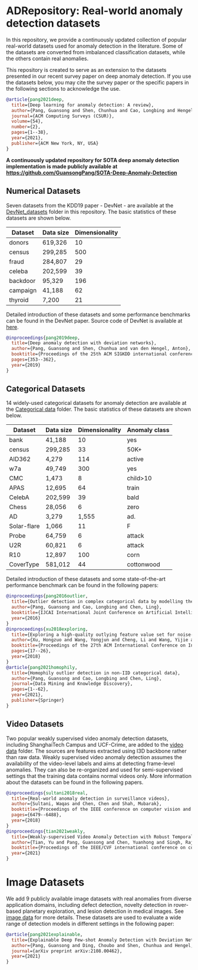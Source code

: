 # ADRepository: Real-world anomaly detection datasets

In this repository, we provide a continuously updated collection of popular real-world datasets used for anomaly detection in the literature. Some of the datasets are converted from imbalanced classification datasets, while the others contain real anomalies.

This repository is created to serve as an extension to the datasets presented in our recent survey paper on deep anomaly detection. If you use the datasets below, you may cite the survey paper or the specific papers in the following sections to acknowledge the use. 
```bibtex
@article{pang2021deep,
  title={Deep learning for anomaly detection: A review},
  author={Pang, Guansong and Shen, Chunhua and Cao, Longbing and Hengel, Anton Van Den},
  journal={ACM Computing Surveys (CSUR)},
  volume={54},
  number={2},
  pages={1--38},
  year={2021},
  publisher={ACM New York, NY, USA}
}
```

**A continuously updated repository for SOTA deep anomaly detection implementation is made publicly available at https://github.com/GuansongPang/SOTA-Deep-Anomaly-Detection**

## Numerical Datasets

Seven datasets from the KDD19 paper - DevNet - are available at the [DevNet_datasets](https://github.com/GuansongPang/anomaly-detection-datasets/tree/main/numerical%20data/DevNet%20datasets) folder in this repository. The basic statistics of these datasets are shown below.

Dataset | Data size | Dimensionality
------------ |------------ | -------------
donors| 619,326 |10
census| 299,285 |500
fraud| 284,807 |29
celeba| 202,599| 39
backdoor| 95,329| 196
campaign| 41,188| 62
thyroid| 7,200 |21

Detailed introduction of these datasets and some performance benchmarks can be found in the DevNet paper. Source code of DevNet is available at [here](https://github.com/GuansongPang/deviation-network). 
```bibtex
@inproceedings{pang2019deep,
  title={Deep anomaly detection with deviation networks},
  author={Pang, Guansong and Shen, Chunhua and van den Hengel, Anton},
  booktitle={Proceedings of the 25th ACM SIGKDD international conference on knowledge discovery \& data mining},
  pages={353--362},
  year={2019}
}
```

## Categorical Datasets

14 widely-used categorical datasets for anomaly detection are available at the [Categorical data](https://github.com/GuansongPang/anomaly-detection-datasets/tree/main/categorical%20data) folder. The basic statistics of these datasets are shown below. 

Dataset   | Data size | Dimensionality| Anomaly class 
------------ |------------ | -------------|------------ 
bank | 41,188 | 10 | yes 
census | 299,285 | 33 | 50K+ 
AID362 | 4,279 | 114 | active 
w7a | 49,749 | 300 | yes 
CMC | 1,473 | 8   | child>10 
APAS | 12,695 | 64  | train 
CelebA | 202,599  | 39 | bald 
Chess | 28,056 | 6 | zero 
AD | 3,279 | 1,555 | ad. 
Solar-flare | 1,066 | 11  | F  
Probe | 64,759 | 6 | attack 
U2R | 60,821 | 6 | attack 
R10 | 12,897  | 100| corn 
CoverType | 581,012  | 44 | cottonwood 

Detailed introduction of these datasets and some state-of-the-art performance benchmark can be found in the following papers:
```bibtex
@inproceedings{pang2016outlier,
  title={Outlier detection in complex categorical data by modelling the feature value couplings},
  author={Pang, Guansong and Cao, Longbing and Chen, Ling},
  booktitle={IJCAI International Joint Conference on Artificial Intelligence},
  year={2016}
}
@inproceedings{xu2018exploring,
  title={Exploring a high-quality outlying feature value set for noise-resilient outlier detection in categorical data},
  author={Xu, Hongzuo and Wang, Yongjun and Cheng, Li and Wang, Yijie and Ma, Xingkong},
  booktitle={Proceedings of the 27th ACM International Conference on Information and Knowledge Management},
  pages={17--26},
  year={2018}
}
@article{pang2021homophily,
  title={Homophily outlier detection in non-IID categorical data},
  author={Pang, Guansong and Cao, Longbing and Chen, Ling},
  journal={Data Mining and Knowledge Discovery},
  pages={1--62},
  year={2021},
  publisher={Springer}
}
```

## Video Datasets
Two popular weakly supervised video anomaly detection datasets, including ShanghaiTech Campus and UCF-Crime, are added to the [video data](https://github.com/GuansongPang/anomaly-detection-datasets/tree/main/video%20data) folder. The sources are features extracted using I3D backbone rather than raw data. Weakly supervised video anomaly detection assumes the availability of the video-level labels and aims at detecting frame-level anomalies. They can also be re-organized and used for semi-supervised settings that the training data contains normal videos only. More information about the datasets can be found in the following papers.
```bibtex
@inproceedings{sultani2018real,
  title={Real-world anomaly detection in surveillance videos},
  author={Sultani, Waqas and Chen, Chen and Shah, Mubarak},
  booktitle={Proceedings of the IEEE conference on computer vision and pattern recognition},
  pages={6479--6488},
  year={2018}
}
@inproceedings{tian2021weakly,
  title={Weakly-supervised Video Anomaly Detection with Robust Temporal Feature Magnitude Learning},
  author={Tian, Yu and Pang, Guansong and Chen, Yuanhong and Singh, Rajvinder and Verjans, Johan W and Carneiro, Gustavo},
  booktitle={Proceedings of the IEEE/CVF international conference on computer vision},
  year={2021}
}
```

# Image Datasets
We add 9 publicly available image datasets with real anomalies from diverse application domains, including defect detection, novelty detection in rover-based planetary exploration, and lesion detection in medical images. See [image data](https://github.com/GuansongPang/anomaly-detection-datasets/tree/main/image%20data) for more details. These datasets are used to evaluate a wide range of detection models in different settings in the following paper:
```bibtex
@article{pang2021explainable,
  title={Explainable Deep Few-shot Anomaly Detection with Deviation Networks},
  author={Pang, Guansong and Ding, Choubo and Shen, Chunhua and Hengel, Anton van den},
  journal={arXiv preprint arXiv:2108.00462},
  year={2021}
}
```

